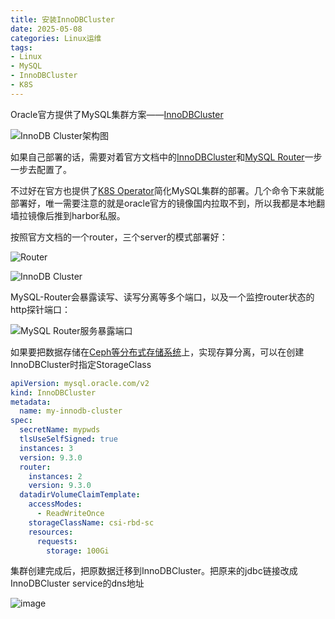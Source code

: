 ```yaml
---
title: 安装InnoDBCluster
date: 2025-05-08
categories: Linux运维
tags:
- Linux
- MySQL
- InnoDBCluster
- K8S
---
```


Oracle官方提供了MySQL集群方案——[InnoDBCluster](https://dev.mysql.com/doc/mysql-shell/9.3/en/mysql-innodb-cluster.html)

![InnoDB Cluster架构图](https://dev.mysql.com/doc/mysql-shell/9.3/en/images/innodb-cluster-overview.png)

如果自己部署的话，需要对着官方文档中的[InnoDBCluster](https://dev.mysql.com/doc/mysql-shell/9.3/en/mysql-innodb-cluster.html)和[MySQL Router](https://dev.mysql.com/doc/mysql-shell/9.3/en/admin-api-deploy-router.html)一步一步去配置了。

不过好在官方也提供了[K8S Operator](https://dev.mysql.com/doc/mysql-operator/en/mysql-operator-installation.html)简化MySQL集群的部署。几个命令下来就能部署好，唯一需要注意的就是oracle官方的镜像国内拉取不到，所以我都是本地翻墙拉镜像后推到harbor私服。

按照官方文档的一个router，三个server的模式部署好：

![Router](https://github.com/user-attachments/assets/d69870e6-8734-42f1-9d16-313cc73ef1b8)

![InnoDB Cluster](https://github.com/user-attachments/assets/2eb40702-982e-4e9b-95d9-9ab9f3fa4149)

MySQL-Router会暴露读写、读写分离等多个端口，以及一个监控router状态的http探针端口：

![MySQL Router服务暴露端口](https://github.com/user-attachments/assets/5864bbd0-3a8d-44b8-96e6-58962867ba68)

如果要把数据存储在[Ceph等分布式存储系统](https://blog.hufeifei.cn/2025/04/Distribution/ceph/)上，实现存算分离，可以在创建InnoDBCluster时指定StorageClass

```yaml
apiVersion: mysql.oracle.com/v2
kind: InnoDBCluster
metadata:
  name: my-innodb-cluster
spec:
  secretName: mypwds
  tlsUseSelfSigned: true
  instances: 3
  version: 9.3.0
  router:
    instances: 2
    version: 9.3.0
  datadirVolumeClaimTemplate:
    accessModes:
      - ReadWriteOnce
    storageClassName: csi-rbd-sc
    resources:
      requests:
        storage: 100Gi
```

集群创建完成后，把原数据迁移到InnoDBCluster。把原来的jdbc链接改成InnoDBCluster service的dns地址

![image](https://github.com/user-attachments/assets/1697e259-f415-4cde-9fe7-9b731b004912)
